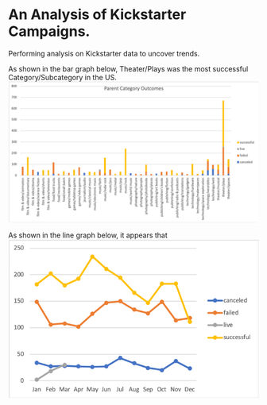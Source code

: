 # An Analysis of Kickstarter Campaigns. 
Performing analysis on Kickstarter data to uncover trends.  

As shown in the bar graph below, Theater/Plays was the most successful Category/Subcategory in the US. 
![Parent Category Outcomes](ParentCategoryOutcomes.png)

As shown in the line graph below, it appears that 
![Outcomes Based on Launch Date Line Graph](OutcomesBasedonLaunchDateLineGraph.png)

